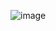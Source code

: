 ![image](https://user-images.githubusercontent.com/45312101/224433183-894cb701-204a-4b46-a3e6-add7e8bca1a9.png)
